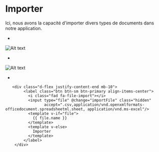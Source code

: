 # Importer 

Ici, nous avons la capacité d'importer divers types de documents dans notre application.

*
![Alt text](/public/importer.png)

*

![Alt text](/public/importer_importer.png)

*

```template
   <div class="d-flex justify-content-end mb-10">
        <label class="btn btn-sm btn-primary align-items-center">
          <i class="fad fa-file-import"></i>
          <input type="file" @change="importFile" class="hidden"
                 accept=".csv,application/vnd.openxmlformats-officedocument.spreadsheetml.sheet, application/vnd.ms-excel"/>
          <template v-if="file">
            {{ file.name }}
          </template>
          <template v-else>
            Importer
          </template>
        </label>
    </div>



```